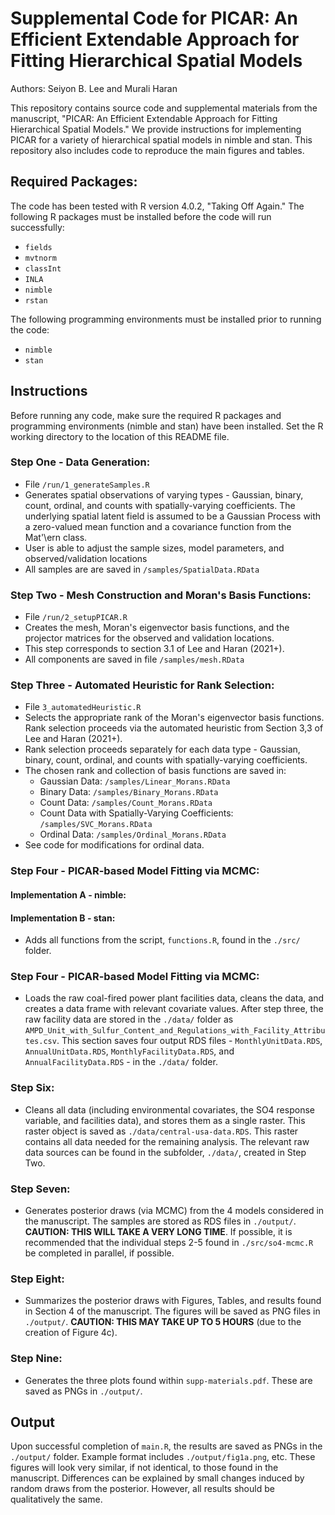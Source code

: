 
# Supplemental Code for PICAR: An Efficient Extendable Approach for Fitting Hierarchical Spatial Models
Authors: Seiyon B. Lee and Murali Haran

This repository contains source code and supplemental materials from the manuscript, "PICAR: An Efficient Extendable Approach for Fitting Hierarchical Spatial Models." We provide instructions for implementing PICAR for a variety of hierarchical spatial models in nimble and stan. This repository also includes code to reproduce the main figures and tables.  

## Required Packages:
The code has been tested with R version 4.0.2, "Taking Off Again."  The following R packages must be installed before the code will run successfully:

- `fields`
- `mvtnorm`
- `classInt`
- `INLA`
- `nimble`
- `rstan`

The following programming environments must be installed prior to running the code:
- `nimble`
- `stan`

## Instructions

Before running any code, make sure the required R packages and programming environments (nimble and stan) have been installed.  Set the R working directory to the location of this README file.

### Step One - Data Generation:  
- File `/run/1_generateSamples.R`
- Generates spatial observations of varying types - Gaussian, binary, count, ordinal, and counts with spatially-varying coefficients. The underlying spatial latent field is assumed to be a Gaussian Process with a zero-valued mean function and a covariance function from the Mat'\ern class. 
- User is able to adjust the sample sizes, model parameters, and observed/validation locations
- All samples are are saved in `/samples/SpatialData.RData`

### Step Two - Mesh Construction and Moran's Basis Functions: 
- File `/run/2_setupPICAR.R`
- Creates the mesh, Moran's eigenvector basis functions, and the projector matrices for the observed and validation locations. 
- This step corresponds to section 3.1 of Lee and Haran (2021+). 
- All components are saved in file `/samples/mesh.RData`

### Step Three - Automated Heuristic for Rank Selection:
- File `3_automatedHeuristic.R`
- Selects the appropriate rank of the Moran's eigenvector basis functions. Rank selection proceeds via the automated heuristic from Section 3,3 of Lee and Haran (2021+). 
- Rank selection proceeds separately for each data type - Gaussian, binary, count, ordinal, and counts with spatially-varying coefficients.
- The chosen rank and collection of basis functions are saved in:
  + Gaussian Data: `/samples/Linear_Morans.RData`
  + Binary Data: `/samples/Binary_Morans.RData`
  + Count Data: `/samples/Count_Morans.RData`
  + Count Data with Spatially-Varying Coefficients: `/samples/SVC_Morans.RData`
  + Ordinal Data: `/samples/Ordinal_Morans.RData`
- See code for modifications for ordinal data. 

### Step Four - PICAR-based Model Fitting via MCMC:

#### Implementation A - nimble:

#### Implementation B - stan:

- Adds all functions from the script, `functions.R`, found in the `./src/` folder.

### Step Four - PICAR-based Model Fitting via MCMC: 

- Loads the raw coal-fired power plant facilities data, cleans the data, and creates a data frame with relevant covariate values. After step three, the raw facility data are stored in the `./data/` folder as `AMPD_Unit_with_Sulfur_Content_and_Regulations_with_Facility_Attributes.csv`. This section saves four output RDS files - `MonthlyUnitData.RDS`, `AnnualUnitData.RDS`, `MonthlyFacilityData.RDS`, and `AnnualFacilityData.RDS` - in the `./data/` folder. 

### Step Six: 

- Cleans all data (including environmental covariates, the SO4 response variable, and facilities data), and stores them as a single raster. This raster object is saved as `./data/central-usa-data.RDS`. This raster contains all data needed for the remaining analysis. The relevant raw data sources can be found in the subfolder, `./data/`, created in Step Two.

### Step Seven: 

- Generates posterior draws (via MCMC) from the 4 models considered in the manuscript. The samples are stored as RDS files in `./output/`. **CAUTION: THIS WILL TAKE A VERY LONG TIME**. If possible, it is recommended that the individual steps 2-5 found in `./src/so4-mcmc.R` be completed in parallel, if possible.

### Step Eight:  

- Summarizes the posterior draws with Figures, Tables, and results found in Section 4 of the manuscript. The figures will be saved as PNG files in `./output/`. **CAUTION: THIS MAY TAKE UP TO 5 HOURS** (due to the creation of Figure 4c).

### Step Nine:

- Generates the three plots found within `supp-materials.pdf`. These are saved as PNGs in `./output/`.


## Output

Upon successful completion of `main.R`, the results are saved as PNGs in the `./output/` folder. Example format includes `./output/fig1a.png`, etc. These figures will look very similar, if not identical, to those found in the manuscript. Differences can be explained by small changes induced by random draws from the posterior. However, all results should be qualitatively the same.
